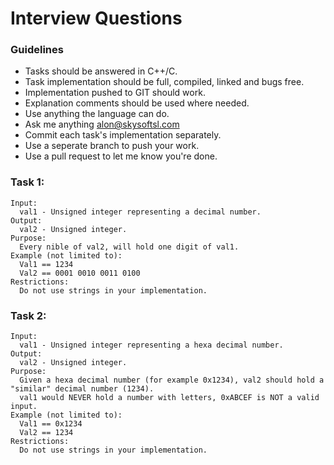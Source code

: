 # Interview Questions

### Guidelines 
 * Tasks should be answered in C++/C.
 * Task implementation should be full, compiled, linked and bugs free.
 * Implementation pushed to GIT should work.
 * Explanation comments should be used where needed.
 * Use anything the language can do.
 * Ask me anything alon@skysoftsl.com
 * Commit each task's implementation separately.
 * Use a seperate branch to push your work.
 * Use a pull request to let me know you're done.

### Task 1: 
```
Input: 
  val1 - Unsigned integer representing a decimal number.
Output:
  val2 - Unsigned integer.
Purpose:
  Every nible of val2, will hold one digit of val1.
Example (not limited to):
  Val1 == 1234
  Val2 == 0001 0010 0011 0100
Restrictions:
  Do not use strings in your implementation.
```
  
### Task 2: 
```
Input: 
  val1 - Unsigned integer representing a hexa decimal number.
Output:
  val2 - Unsigned integer.
Purpose:
  Given a hexa decimal number (for example 0x1234), val2 should hold a "similar" decimal number (1234).
  val1 would NEVER hold a number with letters, 0xABCEF is NOT a valid input.
Example (not limited to):
  Val1 == 0x1234
  Val2 == 1234
Restrictions:
  Do not use strings in your implementation.
```
